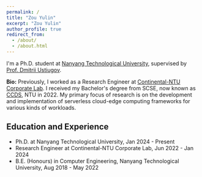 ```yaml
---
permalink: /
title: "Zou Yulin"
excerpt: "Zou Yulin"
author_profile: true
redirect_from:
  - /about/
  - /about.html
---
```


I'm a Ph.D. student at [Nanyang Technological University](https://www.ntu.edu.sg), supervised by [Prof. Dmitrii Ustiugov](https://ustiugov.github.io/). 

**Bio:** Previously, I worked as a Research Engineer at [Continental-NTU Corporate Lab](https://www.ntu.edu.sg/continental-ntu). I received my Bachelor's degree from SCSE, now known as [CCDS](https://www.ntu.edu.sg/computing), NTU in 2022. My primary focus of research is on the development and implementation of serverless cloud-edge computing frameworks for various kinds of workloads.


Education and Experience
-----

* Ph.D. at Nanyang Technological University, Jan 2024 - Present
* Research Engineer at Continental-NTU Corporate Lab, Jun 2022 - Jan 2024 
* B.E. (Honours) in Computer Engineering, Nanyang Technological University, Aug 2018 - May 2022
